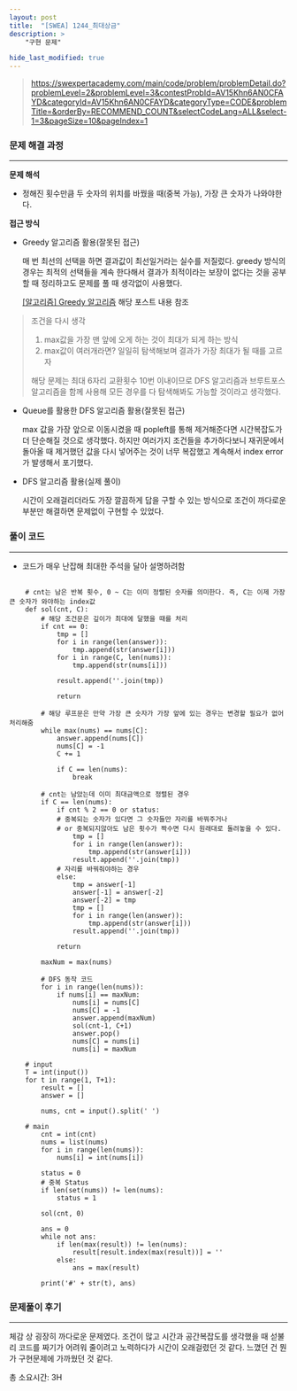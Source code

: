 ```yaml
---
layout: post
title:  "[SWEA] 1244_최대상금"
description: >
    "구현 문제"

hide_last_modified: true
---
```

> <https://swexpertacademy.com/main/code/problem/problemDetail.do?problemLevel=2&problemLevel=3&contestProbId=AV15Khn6AN0CFAYD&categoryId=AV15Khn6AN0CFAYD&categoryType=CODE&problemTitle=&orderBy=RECOMMEND_COUNT&selectCodeLang=ALL&select-1=3&pageSize=10&pageIndex=1>


### 문제 해결 과정
***
**문제 해석**
- 정해진 횟수만큼 두 숫자의 위치를 바꿨을 때(중복 가능), 가장 큰 숫자가 나와야한다.

**접근 방식**   
- Greedy 알고리즘 활용(잘못된 접근)   

    매 번 최선의 선택을 하면 결과값이 최선일거라는 실수를 저질렀다. greedy 방식의 경우는 최적의 선택들을 계속 한다해서 결과가 최적이라는 보장이 없다는 것을 공부할 때 정리하고도 문제를 풀 때 생각없이 사용했다.   

    [[알고리즘] Greedy 알고리즘](https://hunnibs.github.io/categories/study/2023-04-20-algorithmStudy-Greedy/) 해당 포스트 내용 참조

> 조건을 다시 생각   
> 1. max값을 가장 맨 앞에 오게 하는 것이 최대가 되게 하는 방식   
> 2. max값이 여러개라면? 일일히 탐색해보며 결과가 가장 최대가 될 때를 고르자   
>
> 해당 문제는 최대 6자리 교환횟수 10번 이내이므로 DFS 알고리즘과 브루트포스 알고리즘을 함께 사용해 모든 경우를 다 탐색해봐도 가능할 것이라고 생각했다.

- Queue를 활용한 DFS 알고리즘 활용(잘못된 접근)   

    max 값을 가장 앞으로 이동시켰을 때 popleft를 통해 제거해준다면 시간복잡도가 더 단순해질 것으로 생각했다. 하지만 여러가지 조건들을 추가하다보니 재귀문에서 돌아올 때 제거했던 값을 다시 넣어주는 것이 너무 복잡했고 계속해서 index error가 발생해서 포기했다. 

- DFS 알고리즘 활용(실제 풀이)   

    시간이 오래걸리더라도 가장 깔끔하게 답을 구할 수 있는 방식으로 조건이 까다로운 부분만 해결하면 문제없이 구현할 수 있었다.

### 풀이 코드
***

- 코드가 매우 난잡해 최대한 주석을 달아 설명하려함

```

    # cnt는 남은 반복 횟수, 0 ~ C는 이미 정렬된 숫자를 의미한다. 즉, C는 이제 가장 큰 숫자가 와야하는 index값
    def sol(cnt, C):
        # 해당 조건문은 깊이가 최대에 달했을 때를 처리
        if cnt == 0:
            tmp = []
            for i in range(len(answer)):
                tmp.append(str(answer[i]))
            for i in range(C, len(nums)):
                tmp.append(str(nums[i]))

            result.append(''.join(tmp))

            return

        # 해당 루프문은 만약 가장 큰 숫자가 가장 앞에 있는 경우는 변경할 필요가 없어 처리해줌
        while max(nums) == nums[C]:
            answer.append(nums[C])
            nums[C] = -1
            C += 1

            if C == len(nums):
                break

        # cnt는 남았는데 이미 최대금액으로 정렬된 경우
        if C == len(nums):
            if cnt % 2 == 0 or status:  
            # 중복되는 숫자가 있다면 그 숫자들만 자리를 바꿔주거나 
            # or 중복되지않아도 남은 횟수가 짝수면 다시 원래대로 돌려놓을 수 있다.
                tmp = []
                for i in range(len(answer)):
                    tmp.append(str(answer[i]))
                result.append(''.join(tmp))
            # 자리를 바꿔줘야하는 경우
            else:
                tmp = answer[-1]
                answer[-1] = answer[-2]
                answer[-2] = tmp
                tmp = []
                for i in range(len(answer)):
                    tmp.append(str(answer[i]))
                result.append(''.join(tmp))

            return

        maxNum = max(nums)

        # DFS 동작 코드
        for i in range(len(nums)):
            if nums[i] == maxNum:
                nums[i] = nums[C]
                nums[C] = -1
                answer.append(maxNum)
                sol(cnt-1, C+1)
                answer.pop()
                nums[C] = nums[i]
                nums[i] = maxNum

    # input
    T = int(input())
    for t in range(1, T+1):
        result = []
        answer = []

        nums, cnt = input().split(' ')

    # main
        cnt = int(cnt)
        nums = list(nums)
        for i in range(len(nums)):
            nums[i] = int(nums[i])

        status = 0
        # 중복 Status
        if len(set(nums)) != len(nums):
            status = 1

        sol(cnt, 0)

        ans = 0
        while not ans:
            if len(max(result)) != len(nums):
                result[result.index(max(result))] = ''
            else:
                ans = max(result)

        print('#' + str(t), ans)

```

### 문제풀이 후기
***
체감 상 굉장히 까다로운 문제였다. 조건이 많고 시간과 공간복잡도를 생각했을 때 섣불리 코드를 짜기가 어려워 줄이려고 노력하다가 시간이 오래걸렸던 것 같다. 느꼈던 건 뭔가 구현문제에 가까웠던 것 같다. 

총 소요시간: 3H
